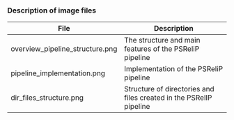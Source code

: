 ### Description of image files
| File | Description |
| --- | --- |
| overview_pipeline_structure.png | The structure and main features of the PSReliP pipeline |
| pipeline_implementation.png | Implementation of the PSReliP pipeline |
| dir_files_structure.png | Structure of directories and files created in the PSRelIP pipeline |
